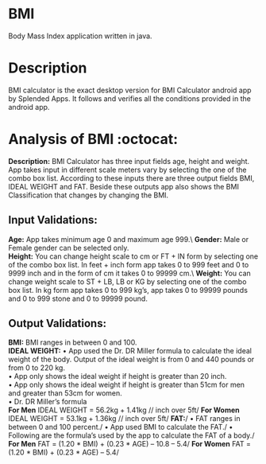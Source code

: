 # BMI
Body Mass Index application written in java.

# Description
  BMI calculator is the exact desktop version for BMI Calculator android app by Splended Apps.
  It follows and verifies all the conditions provided in the android app.

# Analysis of BMI :octocat:
**Description:** BMI Calculator has three input fields age, height and weight. App takes input in different scale meters vary by selecting the one of the combo box list. According to these inputs there are three output fields BMI, IDEAL WEIGHT and FAT. Beside these outputs app also shows the BMI Classification that changes by changing the BMI.
## Input Validations: 
**Age:** App takes minimum age 0 and maximum age 999.\ 
**Gender:** Male or Female gender can be selected only.\
**Height:** You can change height scale to cm or FT + IN form by selecting one of the combo box list. In feet + inch form app takes 0 to 999 feet and 0 to 9999 inch and in the form of cm it takes 0 to 99999 cm.\ 
**Weight:** You can change weight scale to ST + LB, LB or KG by selecting one of the combo box list. In kg form app takes 0 to 999 kg’s, app takes 0 to 99999 pounds and 0 to 999 stone and 0 to 99999 pound.
## Output Validations:
**BMI:** BMI ranges in between 0 and 100.\
**IDEAL WEIGHT:** 
•	App used the Dr. DR Miller formula to calculate the ideal weight of the body. Output of the ideal weight is from 0 and 440 pounds or from 0 to 220 kg.\
•	App only shows the ideal weight if height is greater than 20 inch.\
•	App only shows the ideal weight if height is greater than 51cm for men and greater than 53cm for women.\
•	Dr. DR Miller’s formula\
**For Men** 
        IDEAL WEIGHT = 56.2kg + 1.41kg // inch over 5ft/
**For Women**
        IDEAL WEIGHT = 53.1kg + 1.36kg // inch over 5ft/
**FAT:**/ 
•	FAT ranges in between 0 and 100 percent./
•	App used BMI to calculate the FAT./
•	Following are the formula’s used by the app to calculate the FAT of a body./
**For Men** 
FAT = (1.20 * BMI) + (0.23 * AGE) – 10.8 – 5.4/
**For Women**
FAT = (1.20 * BMI) + (0.23 * AGE) – 5.4/
